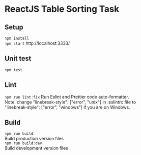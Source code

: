 # ReactJS Table Sorting Task #


## Setup ##
`npm install`  
`npm start` http://localhost:3333/

## Unit test ##
`npm test`  

## Lint ##
`npm run lint:fix` 
Run Eslint and Prettier code auto-formatter.   
Note: change "linebreak-style": ["error", "unix"] in .eslintrc file to "linebreak-style": ["error", "windows"] if you are on Windows.  

## Build ##
`npm run build`  
Build production version files  
`npm run build:dev`  
Build development version files  
               
